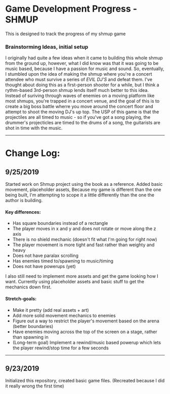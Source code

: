 # Game Development Progress - SHMUP 

This is designed to track the progress of my shmup game  


### Brainstorming Ideas, initial setup

I originally had quite a few ideas when it came to building this whole shmup from the ground up, however, what I did know was that it was going to be music based, because I have a passion for music and sound. So, eventually, I stumbled upon the idea of making the shmup where you're a concert attendee who must survive a series of *EVIL DJ'S* and defeat them. I've thought about doing this as a first-person shooter for a while, but I think a rythm-based 3rd-person shmup lends itself much better to this idea. Instead of suriving through waves of enemies on a moving platform like most shmups, you're trapped in a concert venue, and the goal of this is to create a big boss battle wherre you move around the concert floor and attempt to shoot the moving DJ's up top. 
The USP of this game is that the projectiles are all timed to music - so if you've got a song playing, the drummer's projecticles are timed to the drums of a song, the guitarists are shot in time with the music. 

---


# Change Log: 



## 9/25/2019

Started work on Shmup project using the book as a reference. Added basic movement, placeholder assets, 
Because my game is different than the one being built,
I'm attempting to scope it a little differently than the one the author is building. 

#### Key differences: 
* Has square boundaries instead of a rectangle
* The player moves in x and y and does not rotate or move along the z axis
* There is no shield mechanic (doesn't fit what I'm going for right now)
* The player movement is more tight and fast rather than weighty and heavy 
* Does not have paralax scrolling
* Has enemies timed to/spawning to music/timing
* Does not have powerups (yet)

I also still need to implement more assets and get the game looking how I want. Currently using placeholder assets and basic stuff to get the mechanics down first.
#### Stretch-goals: 
* Make it pretty (add real assets + art)
* Add more solid movement mechanics to enemies 
* Figure out a way to restrict the player's movement based on the arena (better boundaries) 
* Have enemies moving across the top of the screen on a stage, rather than spawning in
* (Long-term goal) Implement a rewind/music based powerup which lets the player rewind/stop time for a few seconds 

---

## 9/23/2019

Initialized this repository, created basic game files. (Recreated because I did it really wrong the first time)
